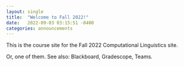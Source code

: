 ```yaml
---
layout: single
title:  "Welcome to Fall 2022!"
date:   2022-09-03 03:15:51 -0400
categories: announcements
---
```

This is the course site for the Fall 2022 Computational Linguistics site.

Or, one of them.  See also: Blackboard, Gradescope, Teams.
